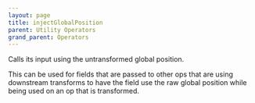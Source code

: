 ```yaml
---
layout: page
title: injectGlobalPosition
parent: Utility Operators
grand_parent: Operators
---
```


Calls its input using the untransformed global position.

This can be used for fields that are passed to other ops that are using downstream transforms to have the field use the raw global position while being used on an op that is transformed.
